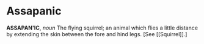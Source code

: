 # Assapanic

**ASSAPAN'IC**, _noun_ The flying squirrel; an animal which flies a little distance by extending the skin between the fore and hind legs. \[See [[Squirrel]].\]